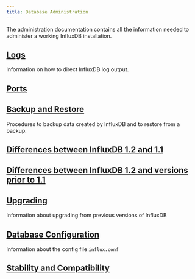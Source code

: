 ```yaml
---
title: Database Administration
---
```

The administration documentation contains all the information needed to administer a working InfluxDB installation.

## [Logs](/influxdb/v1.2/administration/logs/)

Information on how to direct InfluxDB log output.

## [Ports](/influxdb/v1.2/administration/ports/)

## [Backup and Restore](/influxdb/v1.2/administration/backup_and_restore/)

Procedures to backup data created by InfluxDB and to restore from a backup.

## [Differences between InfluxDB 1.2 and 1.1](/influxdb/v1.2/administration/differences/)

## [Differences between InfluxDB 1.2 and versions prior to 1.1](/influxdb/v1.2/administration/previous_differences/)

## [Upgrading](/influxdb/v1.2/administration/upgrading/)

Information about upgrading from previous versions of InfluxDB

## [Database Configuration](/influxdb/v1.2/administration/config/)

Information about the config file `influx.conf`

## [Stability and Compatibility](/influxdb/v1.2/administration/stability_and_compatibility/)
